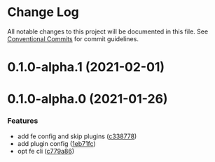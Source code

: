 # Change Log

All notable changes to this project will be documented in this file.
See [Conventional Commits](https://conventionalcommits.org) for commit guidelines.

# 0.1.0-alpha.1 (2021-02-01)



# 0.1.0-alpha.0 (2021-01-26)


### Features

* add fe config and skip plugins ([c338778](https://e.coding.net/nolonger21-01/fe-cli/fe-cli/commits/c33877882005ffb72516b13daeeddcedb46821f9))
* add plugin config ([1eb71fc](https://e.coding.net/nolonger21-01/fe-cli/fe-cli/commits/1eb71fc678d18d1759090d6a289168816a7a3daa))
* opt fe cli ([c779a86](https://e.coding.net/nolonger21-01/fe-cli/fe-cli/commits/c779a86e75af96c818185f4f6c9c5524aec9f2d9))
